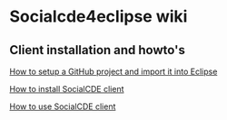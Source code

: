 # Socialcde4eclipse wiki

## Client installation and howto's
[How to setup a GitHub project and import it into Eclipse](https://github.com/collab-uniba/socialcde4eclipse/wiki/How-to-setup-a-GitHub-project-and-import-it-into-Eclipse)

[How to install SocialCDE client](https://github.com/collab-uniba/socialcde4eclipse/wiki/How-to-install-SocialCDE)

[How to use SocialCDE client](https://github.com/collab-uniba/socialcde4eclipse/wiki/How-to-use-SocialCDE-client)
